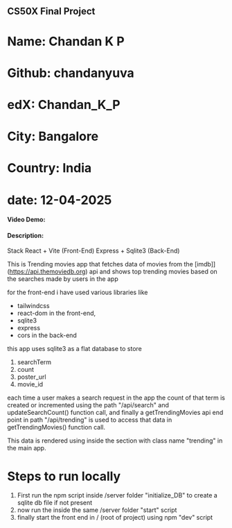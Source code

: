 ## CS50X Final Project

# Name: Chandan K P

# Github: chandanyuva

# edX: Chandan_K_P

# City: Bangalore

# Country: India

# date: 12-04-2025

#### Video Demo: [<Link>](https://youtu.be/4MtTvmN4Z_A)

#### Description:

Stack
React + Vite (Front-End)
Express + Sqlite3 (Back-End)

This is Trending movies app that fetches data of movies from the [imdb]](https://api.themoviedb.org) api and shows top trending movies based on the searches made by users in the app

for the front-end i have used various libraries like

-   tailwindcss
-   react-dom
    in the front-end,
-   sqlite3
-   express
-   cors
    in the back-end

this app uses sqlite3 as a flat database to store

1. searchTerm
2. count
3. poster_url
4. movie_id

each time a user makes a search request in the app the count of that term is created or incremented using the path "/api/search" and updateSearchCount() function call,
and finally a getTrendingMovies api end point in path "/api/trending" is used to access that data in getTrendingMovies() function call.

This data is rendered using inside the section with class name "trending" in the main app.

# Steps to run locally

1. First run the npm script inside /server folder "initialize_DB" to create a sqlite db file if not present
2. now run the inside the same /server folder "start" script
3. finally start the front end in / (root of project) using npm "dev" script
